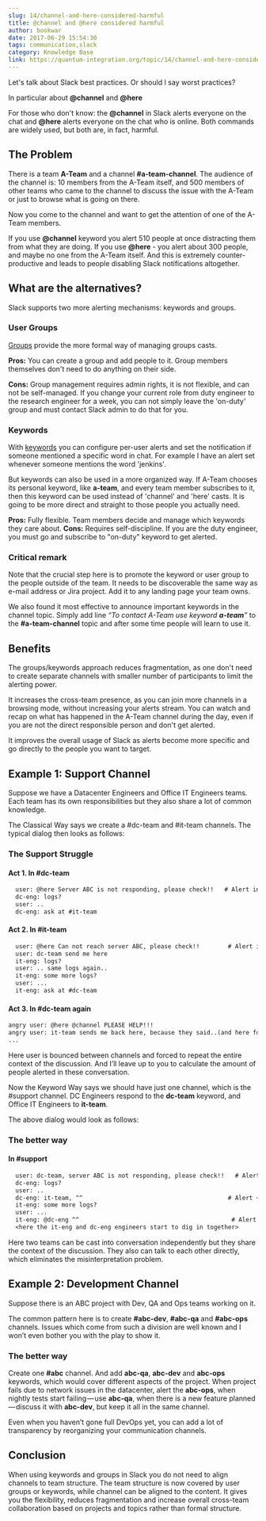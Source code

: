 ```yaml
---
slug: 14/channel-and-here-considered-harmful
title: @channel and @here considered harmful
author: bookwar
date: 2017-06-29 15:54:30
tags: communication,slack
category: Knowledge Base
link: https://quantum-integration.org/topic/14/channel-and-here-considered-harmful
---
```


Let's talk about Slack best practices. Or should I say worst practices?

In particular about **@channel** and **@here**

For those who don't know: the **@channel** in Slack alerts everyone on the chat and **@here** alerts everyone on the chat who is online. Both commands are widely used, but both are, in fact, harmful.

## The Problem

There is a team **A-Team** and a channel **#a-team-channel**. The audience of the channel is: 10 members from the A-Team itself, and 500 members of other teams who came to the channel to discuss the issue with the A-Team or just to browse what is going on there.

Now you come to the channel and want to get the attention of one of the A-Team members.

If you use **@channel** keyword you alert 510 people at once distracting them from what they are doing. If you use **@here** - you alert about 300 people, and maybe no one from the A-Team itself. And this is extremely counter-productive and leads to people disabling Slack notifications altogether.

## What are the alternatives?

Slack supports two more alerting mechanisms: keywords and groups.

### User Groups

[Groups](https://get.slack.help/hc/en-us/articles/212906697-User-Groups) provide the more formal way of managing groups casts.

**Pros:** You can create a group and add people to it. Group members themselves don't need to do anything on their side.

**Cons:** Group management requires admin rights, it is not flexible, and can not be self-managed. If you change your current role from duty engineer to the research engineer for a week, you can not simply leave the 'on-duty' group and must contact Slack admin to do that for you.

### Keywords

With [keywords](https://get.slack.help/hc/en-us/articles/201398467-Highlight-word-notifications) you can configure per-user alerts and set the notification if someone mentioned a specific word in chat. For example I have an alert set whenever someone mentions the word 'jenkins'.

But keywords can also be used in a more organized way. If A-Team chooses its personal keyword, like **a-team**, and every team member subscribes to it, then this keyword can be used instead of 'channel' and 'here' casts. It is going to be more direct and straight to those people you actually need.

**Pros:** Fully flexible. Team members decide and manage which keywords they care about.
**Cons:** Requires self-discipline. If you are the duty engineer, you must go and subscribe to "on-duty" keyword to get alerted.

### Critical remark

Note that the crucial step here is to promote the keyword or user group to the people outside of the team. It needs to be discoverable the same way as e-mail address or Jira project. Add it to any landing page your team owns.

We also  found it most effective to announce important keywords in the channel topic. Simply add line *“To contact A-Team use keyword **a-team**”* to the **#a-team-channel** topic and after some time people will learn to use it.

## Benefits

The groups/keywords approach reduces fragmentation, as one don't need to create separate channels with smaller number of participants to limit the alerting power.

It increases the cross-team presence, as you can join more channels in a browsing mode, without increasing your alerts stream. You can watch and recap on what has happened in the A-Team channel during the day, even if you are not the direct responsible person and don't get alerted.

It improves the overall usage of Slack as alerts become more specific and go directly to the people you want to target.

## Example 1: Support Channel

Suppose we have a Datacenter Engineers and Office IT Engineers teams. Each team has its own responsibilities but they also share a lot of common knowledge.

The Classical Way says we create a #dc-team and #it-team channels. The typical dialog then looks as follows:

### The Support Struggle
#### Act 1. In #dc-team
```txt
  user: @here Server ABC is not responding, please check!!   # Alert includes ~50 server users
  dc-eng: logs?
  user: ..
  dc-eng: ask at #it-team
```
#### Act 2. In #it-team
```txt
  user: @here Can not reach server ABC, please check!!        # Alert includes ~100 office users
  user: dc-team send me here
  it-eng: logs?
  user: .. same logs again..
  it-eng: some more logs?
  user: ...
  it-eng: ask at #dc-team
```
#### Act 3. In #dc-team again
```txt
angry user: @here @channel PLEASE HELP!!!
angry user: it-team sends me back here, because they said..(and here follows the complete misinterpretation of what it-team has actually said)
...
```
Here user is bounced between channels and forced to repeat the entire context of the discussion. And I’ll leave up to you to calculate the amount of people alerted in these conversation.

Now the Keyword Way says we should have just one channel, which is the #support channel. DC Engineers respond to the **dc-team** keyword, and Office IT Engineers to **it-team**.

The above dialog would look as follows:
### The better way

#### In #support
```txt
  user: dc-team, server ABC is not responding, please check!!   # Alert ~5 people
  dc-eng: logs?
  user: ..
  dc-eng: it-team, ^^                                         # Alert ~7 people
  it-eng: some more logs?
  user: ...
  it-eng: @dc-eng ^^                                           # Alert 1 person
  <here the it-eng and dc-eng engineers start to dig in together>
```
Here two teams can be cast into conversation independently but they share the context of the discussion. They also can talk to each other directly, which eliminates the misinterpretation problem.

## Example 2: Development Channel

Suppose there is an ABC project with Dev, QA and Ops teams working on it.

The common pattern here is to create **#abc-dev**, **#abc-qa** and **#abc-ops** channels. Issues which come from such a division are well known and I won’t even bother you with the play to show it.

### The better way
Create one **#abc** channel. And add **abc-qa**, **abc-dev** and **abc-ops** keywords, which would cover different aspects of the project. When project fails due to network issues in the datacenter, alert the **abc-ops**, when nightly tests start failing — use **abc-qa**, when there is a new feature planned — discuss it with **abc-dev**, but keep it all in the same channel.

Even when you haven’t gone full DevOps yet, you can add a lot of transparency by reorganizing your communication channels.

## Conclusion

When using keywords and groups in Slack you do not need to align channels to team structure. The team structure is now covered by user groups or keywords, while channel can be aligned to the content. It gives you the flexibility, reduces fragmentation and increase overall cross-team collaboration based on projects and topics rather than formal structure.

